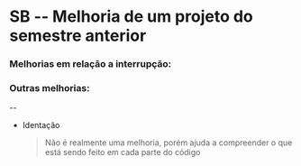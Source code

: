 # SB -- Melhoria de um projeto do semestre anterior

### Melhorias em relação a interrupção:



### Outras melhorias:
--

- Identação
  > Não é realmente uma melhoria, porém ajuda a compreender o que está sendo feito em cada parte do código
